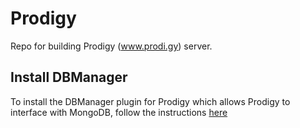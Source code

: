 # Prodigy
Repo for building Prodigy (www.prodi.gy) server.

## Install DBManager

To install the DBManager plugin for Prodigy which allows Prodigy to interface with MongoDB, follow the instructions [here](https://github.com/Sefaria/Prodigy/blob/main/prodigy_utils/README.txt)
